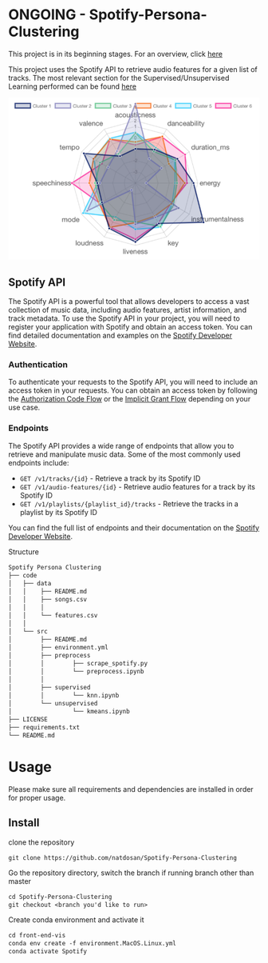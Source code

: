 # ONGOING - Spotify-Persona-Clustering

This project is in its beginning stages. For an overview, click [here](https://purrfect-zinc-f80.notion.site/Spotify-57e38776f1fc4f30a1381f45c42b1d36)

This project uses the Spotify API to retrieve audio features for a given list of tracks. The most relevant section for the Supervised/Unsupervised Learning performed can be found [here](https://developer.spotify.com/documentation/web-api/reference/#/operations/get-several-audio-features)

![](radar_vis.png)

## Spotify API

The Spotify API is a powerful tool that allows developers to access a vast collection of music data, including audio features, artist information, and track metadata. To use the Spotify API in your project, you will need to register your application with Spotify and obtain an access token. You can find detailed documentation and examples on the [Spotify Developer Website](https://developer.spotify.com/documentation/web-api/).

### Authentication

To authenticate your requests to the Spotify API, you will need to include an access token in your requests. You can obtain an access token by following the [Authorization Code Flow](https://developer.spotify.com/documentation/general/guides/authorization-guide/#authorization-code-flow) or the [Implicit Grant Flow](https://developer.spotify.com/documentation/general/guides/authorization-guide/#implicit-grant-flow) depending on your use case.

### Endpoints

The Spotify API provides a wide range of endpoints that allow you to retrieve and manipulate music data. Some of the most commonly used endpoints include:

- `GET /v1/tracks/{id}` - Retrieve a track by its Spotify ID
- `GET /v1/audio-features/{id}` - Retrieve audio features for a track by its Spotify ID
- `GET /v1/playlists/{playlist_id}/tracks` - Retrieve the tracks in a playlist by its Spotify ID

You can find the full list of endpoints and their documentation on the [Spotify Developer Website](https://developer.spotify.com/documentation/web-api/reference/).


Structure
```
Spotify Persona Clustering
├── code
│   ├── data
│   │    ├── README.md
│   │    ├── songs.csv
│   │    │ 
│   │    └── features.csv
│   │    
│   └── src
│        ├── README.md
│        ├── environment.yml
│        ├── preprocess
│        │        ├── scrape_spotify.py
│        │        └── preprocess.ipynb
│        │     
│        ├── supervised
│        │        └── knn.ipynb
│        └── unsupervised
│                 └── kmeans.ipynb
├── LICENSE
├── requirements.txt
└── README.md
```

# Usage

Please make sure all requirements and dependencies are installed in order for proper usage.

## Install
clone the repository
```
git clone https://github.com/natdosan/Spotify-Persona-Clustering
```
Go the repository directory, switch the branch if running branch other than master
```
cd Spotify-Persona-Clustering
git checkout <branch you'd like to run>
```
Create conda environment and activate it
```
cd front-end-vis
conda env create -f environment.MacOS.Linux.yml
conda activate Spotify
```
